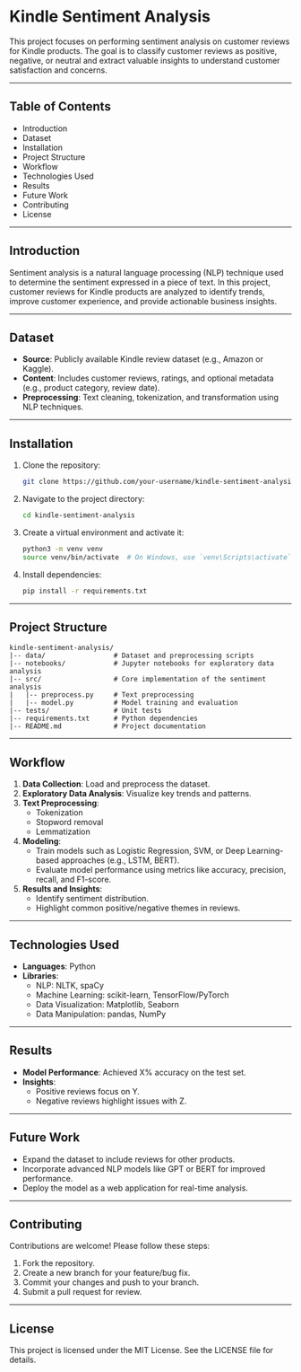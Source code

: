 # Kindle Sentiment Analysis

This project focuses on performing sentiment analysis on customer reviews for Kindle products. The goal is to classify customer reviews as positive, negative, or neutral and extract valuable insights to understand customer satisfaction and concerns.

---

## Table of Contents

- Introduction
- Dataset
- Installation
- Project Structure
- Workflow
- Technologies Used
- Results
- Future Work
- Contributing
- License

---

## Introduction
Sentiment analysis is a natural language processing (NLP) technique used to determine the sentiment expressed in a piece of text. In this project, customer reviews for Kindle products are analyzed to identify trends, improve customer experience, and provide actionable business insights.

---

## Dataset

- **Source**: Publicly available Kindle review dataset (e.g., Amazon or Kaggle).
- **Content**: Includes customer reviews, ratings, and optional metadata (e.g., product category, review date).
- **Preprocessing**: Text cleaning, tokenization, and transformation using NLP techniques.

---

## Installation

1. Clone the repository:

   ```bash
   git clone https://github.com/your-username/kindle-sentiment-analysis.git
   ```

2. Navigate to the project directory:

   ```bash
   cd kindle-sentiment-analysis
   ```

3. Create a virtual environment and activate it:

   ```bash
   python3 -m venv venv
   source venv/bin/activate  # On Windows, use `venv\Scripts\activate`
   ```

4. Install dependencies:

   ```bash
   pip install -r requirements.txt
   ```

---

## Project Structure

```plaintext
kindle-sentiment-analysis/
|-- data/                 # Dataset and preprocessing scripts
|-- notebooks/            # Jupyter notebooks for exploratory data analysis
|-- src/                  # Core implementation of the sentiment analysis
|   |-- preprocess.py     # Text preprocessing
|   |-- model.py          # Model training and evaluation
|-- tests/                # Unit tests
|-- requirements.txt      # Python dependencies
|-- README.md             # Project documentation
```

---

## Workflow

1. **Data Collection**: Load and preprocess the dataset.
2. **Exploratory Data Analysis**: Visualize key trends and patterns.
3. **Text Preprocessing**:
   - Tokenization
   - Stopword removal
   - Lemmatization
4. **Modeling**:
   - Train models such as Logistic Regression, SVM, or Deep Learning-based approaches (e.g., LSTM, BERT).
   - Evaluate model performance using metrics like accuracy, precision, recall, and F1-score.
5. **Results and Insights**:
   - Identify sentiment distribution.
   - Highlight common positive/negative themes in reviews.

---

## Technologies Used

- **Languages**: Python
- **Libraries**:
  - NLP: NLTK, spaCy
  - Machine Learning: scikit-learn, TensorFlow/PyTorch
  - Data Visualization: Matplotlib, Seaborn
  - Data Manipulation: pandas, NumPy

---

## Results
- **Model Performance**: Achieved X% accuracy on the test set.
- **Insights**:
  - Positive reviews focus on Y.
  - Negative reviews highlight issues with Z.

---

## Future Work

- Expand the dataset to include reviews for other products.
- Incorporate advanced NLP models like GPT or BERT for improved performance.
- Deploy the model as a web application for real-time analysis.

---

## Contributing

Contributions are welcome! Please follow these steps:

1. Fork the repository.
2. Create a new branch for your feature/bug fix.
3. Commit your changes and push to your branch.
4. Submit a pull request for review.

---

## License

This project is licensed under the MIT License. See the LICENSE file for details.
